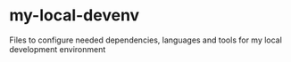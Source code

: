 # my-local-devenv

Files to configure needed dependencies, languages and tools for my local development environment
